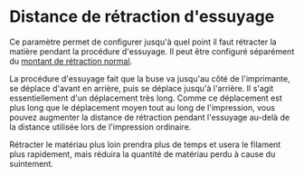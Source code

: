 Distance de rétraction d'essuyage
====
Ce paramètre permet de configurer jusqu'à quel point il faut rétracter la matière pendant la procédure d'essuyage. Il peut être configuré séparément du [montant de rétraction normal](../travel/retraction_amount.md).

La procédure d'essuyage fait que la buse va jusqu'au côté de l'imprimante, se déplace d'avant en arrière, puis se déplace jusqu'à l'arrière. Il s'agit essentiellement d'un déplacement très long. Comme ce déplacement est plus long que le déplacement moyen tout au long de l'impression, vous pouvez augmenter la distance de rétraction pendant l'essuyage au-delà de la distance utilisée lors de l'impression ordinaire.

Rétracter le matériau plus loin prendra plus de temps et usera le filament plus rapidement, mais réduira la quantité de matériau perdu à cause du suintement.
